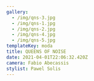 ```yaml
---
gallery:
  - /img/qns-3.jpg    
  - /img/qns-1.jpg
  - /img/qns-2.jpg
  - /img/qns-4.jpg
  - /img/qns-5.jpg
templateKey: moda
title: QUEENS OF NOISE
date: 2021-04-01T22:06:32.420Z
camera: Fabio Abecassis
stylist: Pawel Solis
---
```

